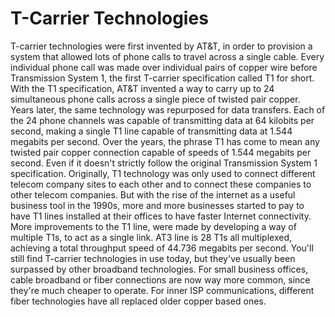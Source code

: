 # T-Carrier Technologies

T-carrier technologies were first invented by AT&T, in order to provision a system that allowed lots of phone calls to travel across a single cable. Every individual phone call was made over individual pairs of copper wire before Transmission System 1, the first T-carrier specification called T1 for short. With the T1 specification, AT&T invented a way to carry up to 24 simultaneous phone calls across a single piece of twisted pair copper. Years later, the same technology was repurposed for data transfers. Each of the 24 phone channels was capable of transmitting data at 64 kilobits per second, making a single T1 line capable of transmitting data at 1.544 megabits per second. Over the years, the phrase T1 has come to mean any twisted pair copper connection capable of speeds of 1.544 megabits per second. Even if it doesn't strictly follow the original Transmission System 1 specification. Originally, T1 technology was only used to connect different telecom company sites to each other and to connect these companies to other telecom companies. But with the rise of the internet as a useful business tool in the 1990s, more and more businesses started to pay to have T1 lines installed at their offices to have faster Internet connectivity. More improvements to the T1 line, were made by developing a way of multiple T1s, to act as a single link. AT3 line is 28 T1s all multiplexed, achieving a total throughput speed of 44.736 megabits per second. You'll still find T-carrier technologies in use today, but they've usually been surpassed by other broadband technologies. For small business offices, cable broadband or fiber connections are now way more common, since they're much cheaper to operate. For inner ISP communications, different fiber technologies have all replaced older copper based ones.
